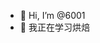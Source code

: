 - 👋 Hi, I’m @6001
- 👀 我正在学习烘焙

<!---
a ✨ special ✨ repository because its `README.md` (this file) appears on your GitHub profile.
You can click the Preview link to take a look at your changes.
--->
